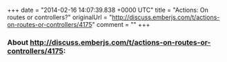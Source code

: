 +++
date = "2014-02-16 14:07:39.838 +0000 UTC"
title = "Actions: On routes or controllers?"
originalUrl = "http://discuss.emberjs.com/t/actions-on-routes-or-controllers/4175"
comment = ""
+++

### About http://discuss.emberjs.com/t/actions-on-routes-or-controllers/4175:


